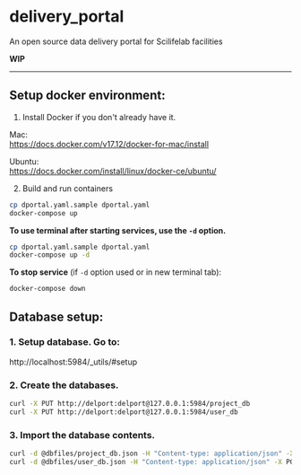 # delivery_portal
An open source data delivery portal for Scilifelab facilities

**WIP**

---
## Setup docker environment:

1. Install Docker if you don't already have it.

Mac:  
https://docs.docker.com/v17.12/docker-for-mac/install

Ubuntu:  
https://docs.docker.com/install/linux/docker-ce/ubuntu/

2. Build and run containers

```bash
cp dportal.yaml.sample dportal.yaml
docker-compose up
```

**To use terminal after starting services, use the `-d` option.**
```bash 
cp dportal.yaml.sample dportal.yaml
docker-compose up -d 
```

**To stop service** (if `-d` option used or in new terminal tab):
```bash 
docker-compose down
```

## Database setup:

### 1. Setup database. Go to: 

http://localhost:5984/_utils/#setup

### 2. Create the databases. 

```bash
curl -X PUT http://delport:delport@127.0.0.1:5984/project_db
curl -X PUT http://delport:delport@127.0.0.1:5984/user_db
```

### 3. Import the database contents. 

```bash
curl -d @dbfiles/project_db.json -H "Content-type: application/json" -X POST http://delport:delport@127.0.0.1:5984/projects/_bulk_docs
curl -d @dbfiles/user_db.json -H "Content-type: application/json" -X POST http://delport:delport@127.0.0.1:5984/user_db/_bulk_docs
```
